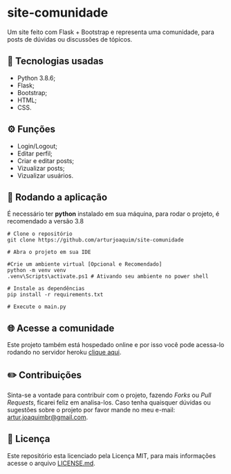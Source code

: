 # site-comunidade
Um site feito com Flask + Bootstrap e representa uma comunidade, para posts de dúvidas ou discussões de tópicos.
    
## :rocket: Tecnologias usadas

* Python 3.8.6;
* Flask;
* Bootstrap;
* HTML;
* CSS.

## :gear: Funções

* Login/Logout;
* Editar perfil;
* Criar e editar posts;
* Vizualizar posts;
* Vizualizar usuários.

## :checkered_flag: Rodando a aplicação
É necessário ter **python** instalado em sua máquina, para rodar o projeto, é recomendado a versão 3.8

```
# Clone o repositório 
git clone https://github.com/arturjoaquim/site-comunidade

# Abra o projeto em sua IDE

#Crie um ambiente virtual [Opcional e Recomendado]
python -m venv venv
.venv\Scripts\activate.ps1 # Ativando seu ambiente no power shell

# Instale as dependências
pip install -r requirements.txt

# Execute o main.py
```
## 🌐 Acesse a comunidade
Este projeto também está hospedado online e por isso você pode acessa-lo rodando no servidor heroku [clique aqui](https://comunidade-techs.herokuapp.com).

## :pencil2: Contribuições
Sinta-se a vontade para contribuir com o projeto, fazendo *Forks* ou *Pull Requests*, ficarei feliz em analisa-los. Caso tenha quaisquer dúvidas ou sugestões sobre o projeto por favor mande no meu e-mail: artur.joaquimbr@gmail.com.

## :page_facing_up: Licença
Este repositório esta licenciado pela Licença MIT, para mais informações acesse o arquivo [LICENSE.md](https://github.com/arturjoaquim/site-comunidade/blob/master/LICENSE).
